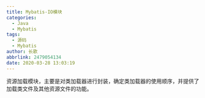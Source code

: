 ```yaml
---
title: Mybatis-IO模块
categories:
  - Java
  - Mybatis
tags:
  - 源码
  - Mybatis
author: 长歌
abbrlink: 2479054134
date: 2020-03-28 13:03:19
---
```


资源加载模块，主要是对类加载器进行封装，确定类加载器的使用顺序，并提供了加载类文件及其他资源文件的功能。
<!-- More -->